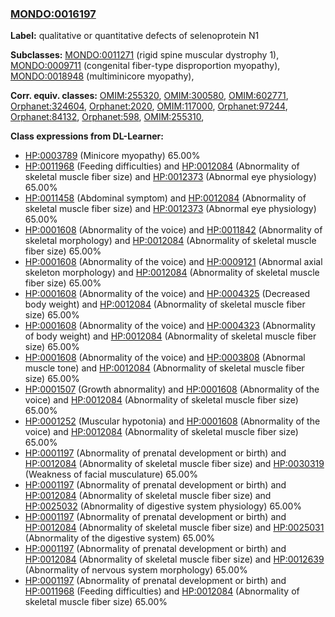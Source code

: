 
### [MONDO:0016197](http://purl.obolibrary.org/obo/MONDO_0016197)
**Label:** qualitative or quantitative defects of selenoprotein N1

**Subclasses:** [MONDO:0011271](http://purl.obolibrary.org/obo/MONDO_0011271) (rigid spine muscular dystrophy 1), [MONDO:0009711](http://purl.obolibrary.org/obo/MONDO_0009711) (congenital fiber-type disproportion myopathy), [MONDO:0018948](http://purl.obolibrary.org/obo/MONDO_0018948) (multiminicore myopathy), 

**Corr. equiv. classes:** [OMIM:255320](http://purl.obolibrary.org/obo/OMIM_255320), [OMIM:300580](http://purl.obolibrary.org/obo/OMIM_300580), [OMIM:602771](http://purl.obolibrary.org/obo/OMIM_602771), [Orphanet:324604](http://www.orpha.net/ORDO/Orphanet_324604), [Orphanet:2020](http://www.orpha.net/ORDO/Orphanet_2020), [OMIM:117000](http://purl.obolibrary.org/obo/OMIM_117000), [Orphanet:97244](http://www.orpha.net/ORDO/Orphanet_97244), [Orphanet:84132](http://www.orpha.net/ORDO/Orphanet_84132), [Orphanet:598](http://www.orpha.net/ORDO/Orphanet_598), [OMIM:255310](http://purl.obolibrary.org/obo/OMIM_255310), 

**Class expressions from DL-Learner:**

- [HP:0003789](http://purl.obolibrary.org/obo/HP_0003789) (Minicore myopathy) 65.00%
- [HP:0011968](http://purl.obolibrary.org/obo/HP_0011968) (Feeding difficulties) and [HP:0012084](http://purl.obolibrary.org/obo/HP_0012084) (Abnormality of skeletal muscle fiber size) and [HP:0012373](http://purl.obolibrary.org/obo/HP_0012373) (Abnormal eye physiology) 65.00%
- [HP:0011458](http://purl.obolibrary.org/obo/HP_0011458) (Abdominal symptom) and [HP:0012084](http://purl.obolibrary.org/obo/HP_0012084) (Abnormality of skeletal muscle fiber size) and [HP:0012373](http://purl.obolibrary.org/obo/HP_0012373) (Abnormal eye physiology) 65.00%
- [HP:0001608](http://purl.obolibrary.org/obo/HP_0001608) (Abnormality of the voice) and [HP:0011842](http://purl.obolibrary.org/obo/HP_0011842) (Abnormality of skeletal morphology) and [HP:0012084](http://purl.obolibrary.org/obo/HP_0012084) (Abnormality of skeletal muscle fiber size) 65.00%
- [HP:0001608](http://purl.obolibrary.org/obo/HP_0001608) (Abnormality of the voice) and [HP:0009121](http://purl.obolibrary.org/obo/HP_0009121) (Abnormal axial skeleton morphology) and [HP:0012084](http://purl.obolibrary.org/obo/HP_0012084) (Abnormality of skeletal muscle fiber size) 65.00%
- [HP:0001608](http://purl.obolibrary.org/obo/HP_0001608) (Abnormality of the voice) and [HP:0004325](http://purl.obolibrary.org/obo/HP_0004325) (Decreased body weight) and [HP:0012084](http://purl.obolibrary.org/obo/HP_0012084) (Abnormality of skeletal muscle fiber size) 65.00%
- [HP:0001608](http://purl.obolibrary.org/obo/HP_0001608) (Abnormality of the voice) and [HP:0004323](http://purl.obolibrary.org/obo/HP_0004323) (Abnormality of body weight) and [HP:0012084](http://purl.obolibrary.org/obo/HP_0012084) (Abnormality of skeletal muscle fiber size) 65.00%
- [HP:0001608](http://purl.obolibrary.org/obo/HP_0001608) (Abnormality of the voice) and [HP:0003808](http://purl.obolibrary.org/obo/HP_0003808) (Abnormal muscle tone) and [HP:0012084](http://purl.obolibrary.org/obo/HP_0012084) (Abnormality of skeletal muscle fiber size) 65.00%
- [HP:0001507](http://purl.obolibrary.org/obo/HP_0001507) (Growth abnormality) and [HP:0001608](http://purl.obolibrary.org/obo/HP_0001608) (Abnormality of the voice) and [HP:0012084](http://purl.obolibrary.org/obo/HP_0012084) (Abnormality of skeletal muscle fiber size) 65.00%
- [HP:0001252](http://purl.obolibrary.org/obo/HP_0001252) (Muscular hypotonia) and [HP:0001608](http://purl.obolibrary.org/obo/HP_0001608) (Abnormality of the voice) and [HP:0012084](http://purl.obolibrary.org/obo/HP_0012084) (Abnormality of skeletal muscle fiber size) 65.00%
- [HP:0001197](http://purl.obolibrary.org/obo/HP_0001197) (Abnormality of prenatal development or birth) and [HP:0012084](http://purl.obolibrary.org/obo/HP_0012084) (Abnormality of skeletal muscle fiber size) and [HP:0030319](http://purl.obolibrary.org/obo/HP_0030319) (Weakness of facial musculature) 65.00%
- [HP:0001197](http://purl.obolibrary.org/obo/HP_0001197) (Abnormality of prenatal development or birth) and [HP:0012084](http://purl.obolibrary.org/obo/HP_0012084) (Abnormality of skeletal muscle fiber size) and [HP:0025032](http://purl.obolibrary.org/obo/HP_0025032) (Abnormality of digestive system physiology) 65.00%
- [HP:0001197](http://purl.obolibrary.org/obo/HP_0001197) (Abnormality of prenatal development or birth) and [HP:0012084](http://purl.obolibrary.org/obo/HP_0012084) (Abnormality of skeletal muscle fiber size) and [HP:0025031](http://purl.obolibrary.org/obo/HP_0025031) (Abnormality of the digestive system) 65.00%
- [HP:0001197](http://purl.obolibrary.org/obo/HP_0001197) (Abnormality of prenatal development or birth) and [HP:0012084](http://purl.obolibrary.org/obo/HP_0012084) (Abnormality of skeletal muscle fiber size) and [HP:0012639](http://purl.obolibrary.org/obo/HP_0012639) (Abnormality of nervous system morphology) 65.00%
- [HP:0001197](http://purl.obolibrary.org/obo/HP_0001197) (Abnormality of prenatal development or birth) and [HP:0011968](http://purl.obolibrary.org/obo/HP_0011968) (Feeding difficulties) and [HP:0012084](http://purl.obolibrary.org/obo/HP_0012084) (Abnormality of skeletal muscle fiber size) 65.00%


